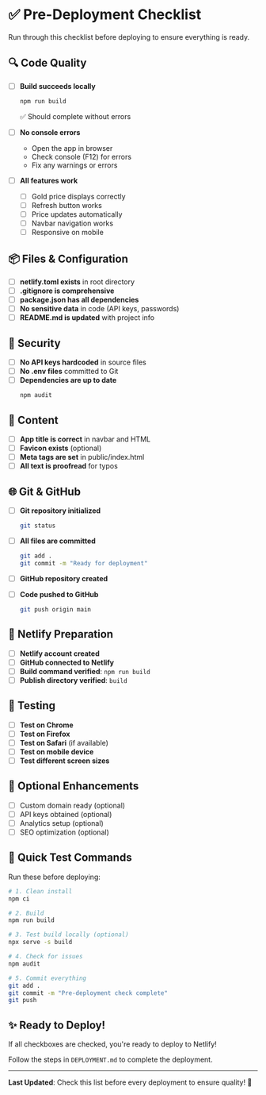 # ✅ Pre-Deployment Checklist

Run through this checklist before deploying to ensure everything is ready.

## 🔍 Code Quality

- [ ] **Build succeeds locally**
  ```bash
  npm run build
  ```
  ✅ Should complete without errors

- [ ] **No console errors**
  - Open the app in browser
  - Check console (F12) for errors
  - Fix any warnings or errors

- [ ] **All features work**
  - [ ] Gold price displays correctly
  - [ ] Refresh button works
  - [ ] Price updates automatically
  - [ ] Navbar navigation works
  - [ ] Responsive on mobile

## 📦 Files & Configuration

- [ ] **netlify.toml exists** in root directory
- [ ] **.gitignore is comprehensive**
- [ ] **package.json has all dependencies**
- [ ] **No sensitive data** in code (API keys, passwords)
- [ ] **README.md is updated** with project info

## 🔐 Security

- [ ] **No API keys hardcoded** in source files
- [ ] **No .env files** committed to Git
- [ ] **Dependencies are up to date**
  ```bash
  npm audit
  ```

## 🎨 Content

- [ ] **App title is correct** in navbar and HTML
- [ ] **Favicon exists** (optional)
- [ ] **Meta tags are set** in public/index.html
- [ ] **All text is proofread** for typos

## 🌐 Git & GitHub

- [ ] **Git repository initialized**
  ```bash
  git status
  ```

- [ ] **All files are committed**
  ```bash
  git add .
  git commit -m "Ready for deployment"
  ```

- [ ] **GitHub repository created**
- [ ] **Code pushed to GitHub**
  ```bash
  git push origin main
  ```

## 🚀 Netlify Preparation

- [ ] **Netlify account created**
- [ ] **GitHub connected to Netlify**
- [ ] **Build command verified**: `npm run build`
- [ ] **Publish directory verified**: `build`

## 📱 Testing

- [ ] **Test on Chrome**
- [ ] **Test on Firefox**
- [ ] **Test on Safari** (if available)
- [ ] **Test on mobile device**
- [ ] **Test different screen sizes**

## 🎯 Optional Enhancements

- [ ] Custom domain ready (optional)
- [ ] API keys obtained (optional)
- [ ] Analytics setup (optional)
- [ ] SEO optimization (optional)

## 🔧 Quick Test Commands

Run these before deploying:

```bash
# 1. Clean install
npm ci

# 2. Build
npm run build

# 3. Test build locally (optional)
npx serve -s build

# 4. Check for issues
npm audit

# 5. Commit everything
git add .
git commit -m "Pre-deployment check complete"
git push
```

## ✨ Ready to Deploy!

If all checkboxes are checked, you're ready to deploy to Netlify!

Follow the steps in `DEPLOYMENT.md` to complete the deployment.

---

**Last Updated**: Check this list before every deployment to ensure quality! 🌟
